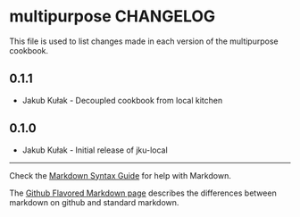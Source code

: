 # multipurpose CHANGELOG

This file is used to list changes made in each version of the multipurpose cookbook.

## 0.1.1
- Jakub Kułak - Decoupled cookbook from local kitchen

## 0.1.0
- Jakub Kułak - Initial release of jku-local

- - -
Check the [Markdown Syntax Guide](http://daringfireball.net/projects/markdown/syntax) for help with Markdown.

The [Github Flavored Markdown page](http://github.github.com/github-flavored-markdown/) describes the differences between markdown on github and standard markdown.
